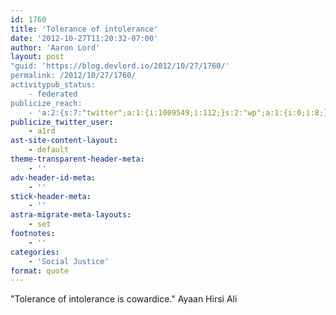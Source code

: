 ```yaml
---
id: 1760
title: 'Tolerance of intolerance'
date: '2012-10-27T11:20:32-07:00'
author: 'Aaron Lord'
layout: post
"guid: 'https://blog.devlord.io/2012/10/27/1760/'
permalink: /2012/10/27/1760/
activitypub_status:
    - federated
publicize_reach:
    - 'a:2:{s:7:"twitter";a:1:{i:1009549;i:112;}s:2:"wp";a:1:{i:0;i:8;}}'
publicize_twitter_user:
    - a1rd
ast-site-content-layout:
    - default
theme-transparent-header-meta:
    - ''
adv-header-id-meta:
    - ''
stick-header-meta:
    - ''
astra-migrate-meta-layouts:
    - set
footnotes:
    - ''
categories:
    - 'Social Justice'
format: quote
---
```


"Tolerance of intolerance is cowardice." Ayaan Hirsi Ali